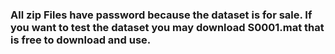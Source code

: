 ### All zip Files have password because the dataset is for sale. If you want to test the dataset you may download S0001.mat that is free to download and use.
